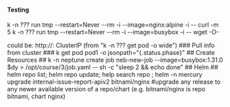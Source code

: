 #### Testing ####
k -n ??? run tmp --restart=Never --rm -i --image=nginx:alpine -i -- curl -m 5 <?>
k -n ??? run tmp --restart=Never --rm -i --image=busybox -i -- wget -O- <?>
<?> could be: 
  http://<svcName.namespace>:<port#>
  ClusterIP (from "k -n ??? get pod -o wide")

### Pull info from cluster ###
k get pod pod1 -o jsonpath="{.status.phase}"


## Create Resources ##
k -n neptune create job neb-new-job --image=busybox:1.31.0 $dy > /opt/course/3/job.yaml -- sh -c "sleep 2 && echo done"

## Helm ##
helm repo list; helm repo update; help search repo <chart e.g. nginx>; helm -n mercury upgrade internal-issue-report-apiv2 bitnami/nginx
#upgrade any release to any newer available version of a repo/chart (e.g. bitnami/nginx is repo bitnami, chart nginx)
